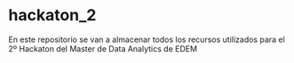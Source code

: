 # hackaton_2
En este repositorio se van a almacenar todos los recursos utilizados para el 2º Hackaton del Master de Data Analytics de EDEM
